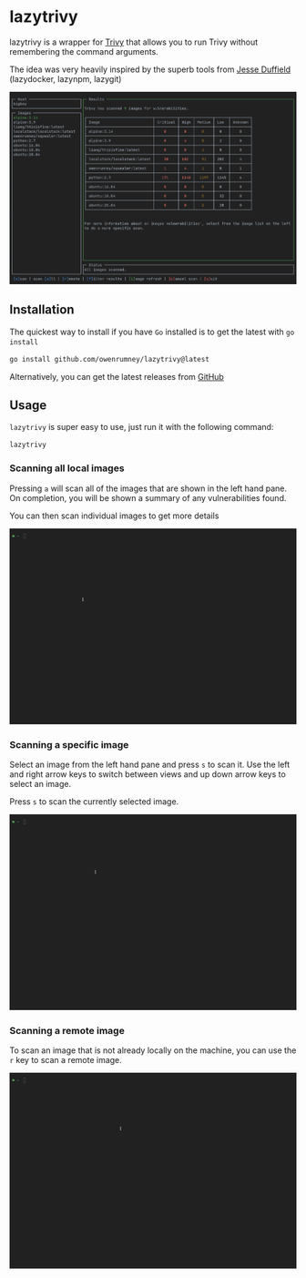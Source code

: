 # lazytrivy

lazytrivy is a wrapper for [Trivy](https://github.com/aquasecurity/trivy) that allows you to run Trivy without remembering the command arguments.

The idea was very heavily inspired by the superb tools from [Jesse Duffield](https://github.com/jesseduffield) (lazydocker, lazynpm, lazygit)

![Scan All Images](./.github/images/scan_all.png)

## Installation

The quickest way to install if you have `Go` installed is to get the latest with `go install`

```bash
go install github.com/owenrumney/lazytrivy@latest
```

Alternatively, you can get the latest releases from [GitHub](https://github.com/owenrumney/lazytrivy) 

## Usage

`lazytrivy` is super easy to use, just run it with the following command:

```bash
lazytrivy
```

### Scanning all local images

Pressing `a` will scan all of the images that are shown in the left hand pane. On completion, you will be shown a summary of any vulnerabilities found.

You can then scan individual images to get more details

![Scanning all images](./.github/images/scan_all_images.gif)

### Scanning a specific image

Select an image from the left hand pane and press `s` to scan it. Use the left and right arrow keys to switch between views and up down arrow keys to select an image.

Press `s` to scan the currently selected image.

![Scanning an image](./.github/images/scan_individual_images.gif)

### Scanning a remote image

To scan an image that is not already locally on the machine, you can use the `r` key to scan a remote image.

![Scanning a remote image](./.github/images/scan_remote_image.gif)
